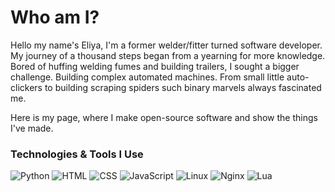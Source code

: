 # Who am I?

Hello my name's Eliya, I'm a former welder/fitter turned software developer. My journey of a thousand steps began from a yearning for more knowledge. Bored of huffing welding fumes and building trailers, I sought a bigger challenge. Building complex automated machines. From small little auto-clickers to building scraping spiders such binary marvels always fascinated me. 

Here is my page, where I make open-source software and show the things I've made. 

### Technologies & Tools I Use
![Python](https://img.shields.io/badge/Python-blue?logo=python&logoColor=white)
![HTML](https://img.shields.io/badge/HTML-red?logo=html5&logoColor=white)
![CSS](https://img.shields.io/badge/CSS-blue?logo=css&logoColor=white)
![JavaScript](https://img.shields.io/badge/JS-yellow?logo=javascript&logoColor=white)
![Linux](https://img.shields.io/badge/Linux-green?logo=linux&logoColor=white)
![Nginx](https://img.shields.io/badge/-Nginx-00a532)
![Lua](https://img.shields.io/badge/-Lua-2b0084)
